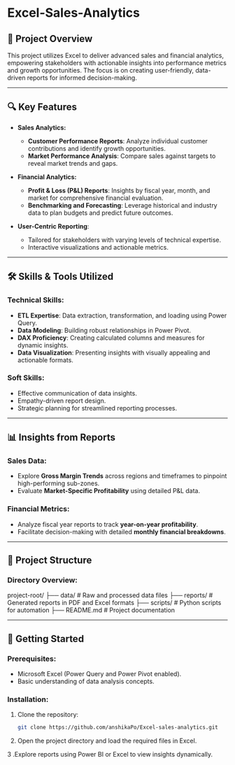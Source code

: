 # Excel-Sales-Analytics

## 🌟 Project Overview

This project utilizes Excel to deliver advanced sales and financial analytics, empowering stakeholders with actionable insights into performance metrics and growth opportunities. The focus is on creating user-friendly, data-driven reports for informed decision-making.

---

## 🔍 Key Features

- **Sales Analytics:**
  - **Customer Performance Reports**: Analyze individual customer contributions and identify growth opportunities.
  - **Market Performance Analysis**: Compare sales against targets to reveal market trends and gaps.

- **Financial Analytics:**
  - **Profit & Loss (P&L) Reports**: Insights by fiscal year, month, and market for comprehensive financial evaluation.
  - **Benchmarking and Forecasting**: Leverage historical and industry data to plan budgets and predict future outcomes.

- **User-Centric Reporting**:
  - Tailored for stakeholders with varying levels of technical expertise.
  - Interactive visualizations and actionable metrics.

---

## 🛠️ Skills & Tools Utilized

### Technical Skills:
- **ETL Expertise**: Data extraction, transformation, and loading using Power Query.
- **Data Modeling**: Building robust relationships in Power Pivot.
- **DAX Proficiency**: Creating calculated columns and measures for dynamic insights.
- **Data Visualization**: Presenting insights with visually appealing and actionable formats.

### Soft Skills:
- Effective communication of data insights.
- Empathy-driven report design.
- Strategic planning for streamlined reporting processes.

---

## 📊 Insights from Reports

### Sales Data:
- Explore **Gross Margin Trends** across regions and timeframes to pinpoint high-performing sub-zones.
- Evaluate **Market-Specific Profitability** using detailed P&L data.

### Financial Metrics:
- Analyze fiscal year reports to track **year-on-year profitability**.
- Facilitate decision-making with detailed **monthly financial breakdowns**.

---

## 📁 Project Structure

### Directory Overview:
project-root/ ├── data/ # Raw and processed data files ├── reports/ # Generated reports in PDF and Excel formats ├── scripts/ # Python scripts for automation ├── README.md # Project documentation


---

## 🚀 Getting Started

### Prerequisites:
- Microsoft Excel (Power Query and Power Pivot enabled).
- Basic understanding of data analysis concepts.

### Installation:
1. Clone the repository:
   ```bash
   git clone https://github.com/anshikaPo/Excel-sales-analytics.git
2. Open the project directory and load the required files in Excel.

 3 .Explore reports using Power BI or Excel to view insights dynamically.


